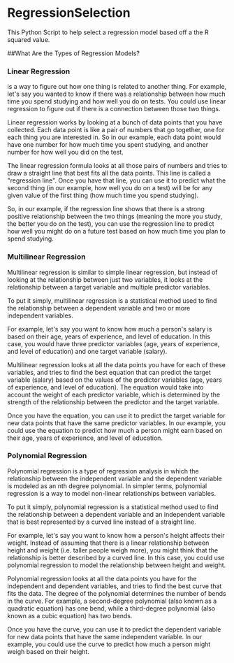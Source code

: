 # RegressionSelection
 This Python Script to help select a regression model based off a the R squared value. 

##What Are the Types of Regression Models? 

### Linear Regression 
is a way to figure out how one thing is related to another thing. For example, let's say you wanted to know if there was a relationship between how much time you spend studying and how well you do on tests. You could use linear regression to figure out if there is a connection between those two things.

Linear regression works by looking at a bunch of data points that you have collected. Each data point is like a pair of numbers that go together, one for each thing you are interested in. So in our example, each data point would have one number for how much time you spent studying, and another number for how well you did on the test.

The linear regression formula looks at all those pairs of numbers and tries to draw a straight line that best fits all the data points. This line is called a "regression line". Once you have that line, you can use it to predict what the second thing (in our example, how well you do on a test) will be for any given value of the first thing (how much time you spend studying).

So, in our example, if the regression line shows that there is a strong positive relationship between the two things (meaning the more you study, the better you do on the test), you can use the regression line to predict how well you might do on a future test based on how much time you plan to spend studying.

### Multilinear Regression
Multilinear regression is similar to simple linear regression, but instead of looking at the relationship between just two variables, it looks at the relationship between a target variable and multiple predictor variables.

To put it simply, multilinear regression is a statistical method used to find the relationship between a dependent variable and two or more independent variables.

For example, let's say you want to know how much a person's salary is based on their age, years of experience, and level of education. In this case, you would have three predictor variables (age, years of experience, and level of education) and one target variable (salary).

Multilinear regression looks at all the data points you have for each of these variables, and tries to find the best equation that can predict the target variable (salary) based on the values of the predictor variables (age, years of experience, and level of education). The equation would take into account the weight of each predictor variable, which is determined by the strength of the relationship between the predictor and the target variable.

Once you have the equation, you can use it to predict the target variable for new data points that have the same predictor variables. In our example, you could use the equation to predict how much a person might earn based on their age, years of experience, and level of education.

### Polynomial  Regression

Polynomial regression is a type of regression analysis in which the relationship between the independent variable and the dependent variable is modeled as an nth degree polynomial. In simpler terms, polynomial regression is a way to model non-linear relationships between variables.

To put it simply, polynomial regression is a statistical method used to find the relationship between a dependent variable and an independent variable that is best represented by a curved line instead of a straight line.

For example, let's say you want to know how a person's height affects their weight. Instead of assuming that there is a linear relationship between height and weight (i.e. taller people weigh more), you might think that the relationship is better described by a curved line. In this case, you could use polynomial regression to model the relationship between height and weight.

Polynomial regression looks at all the data points you have for the independent and dependent variables, and tries to find the best curve that fits the data. The degree of the polynomial determines the number of bends in the curve. For example, a second-degree polynomial (also known as a quadratic equation) has one bend, while a third-degree polynomial (also known as a cubic equation) has two bends.

Once you have the curve, you can use it to predict the dependent variable for new data points that have the same independent variable. In our example, you could use the curve to predict how much a person might weigh based on their height.
